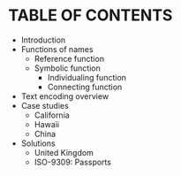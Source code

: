# TABLE OF CONTENTS

* Introduction
* Functions of names
  * Reference function
  * Symbolic function
    * Individualing function
    * Connecting function
* Text encoding overview
* Case studies
  * California
  * Hawaii
  * China
* Solutions
  * United Kingdom
  * ISO-9309: Passports
